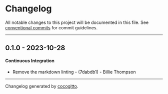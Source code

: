 # Changelog
All notable changes to this project will be documented in this file. See [conventional commits](https://www.conventionalcommits.org/) for commit guidelines.

- - -
## 0.1.0 - 2023-10-28
#### Continuous Integration
- Remove the markdown linting - (7dabdb1) - Billie Thompson

- - -

Changelog generated by [cocogitto](https://github.com/cocogitto/cocogitto).